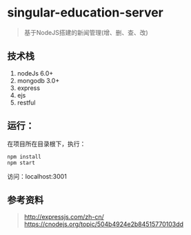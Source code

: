 # singular-education-server
> 基于NodeJS搭建的新闻管理(增、删、查、改)

## 技术栈
1. nodeJs 6.0+
2. mongodb 3.0+
3. express
4. ejs
5. restful

## 运行：
在项目所在目录根下，执行：

```shell
npm install
npm start
```

访问：localhost:3001

## 参考资料
> http://expressjs.com/zh-cn/
  https://cnodejs.org/topic/504b4924e2b84515770103dd
